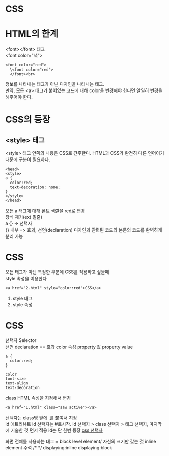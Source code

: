 # CSS

# HTML의 한계
\<font>\</font> 태그<br>
\<font color="색"><br>
```
<font color="red">
  \<font color="red">
  </font><br>
```
정보를 나타내는 태그가 아닌 디자인을 나타내는 태그.<br>
만약, 모든 \<a> 태그가 붙어있는 코드에 대해 color을 변경해야 한다면 일일히 변경을 해주어야 한다.
# CSS의 등장
## \<style> 태그
\<style> 태그 안쪽의 내용은 CSS로 간주한다. HTML과 CSS가 완전히 다른 언어이기 때문에 구분이 필요하다.<br>
  ```
  <head>
<style>
  a {
    color:red;
    text-decoration: none;
  }
</style>
  </head>
  ```
모든 a 태그에 대해 폰트 색깔을 red로 변경<br>
  장식 제거(ex) 밑줄)<br>
  a {} => 선택자<br>
  {} 내부 => 효과, 선언(declaration)
  디자인과 관련된 코드와 본문의 코드를 완벽하게 분리 가능
  # CSS
  모든 태그가 아닌 특정한 부분에 CSS를 적용하고 싶을때<br>
  style 속성을 이용한다
  ```
  <a href="2.html" style="color:red">CSS</a>
  ```
  1. style 태그
  2. style 속성
  
# CSS
선택자 Selector<br>
선언 declaration == 효과
color 속성 property
값 property value
```
a {
  color:red;
}
```
```
color
font-size
text-align
text-decoration
```
class HTML 속성을 지정해서 변경<br>
```
<a href="1.html" class="saw active"></a>
```
선택자는 class명 앞에 .를 붙여서 지정<br>
id 애트리뷰트
id 선택자는 #로시작.
id 선택자 > class 선택자 > 태그 선택자, 마지막에 기술한 것 먼저 적용
id는 단 한번 등장
[css 선택자](https://www.w3schools.com/cssref/css_selectors.asp)

화면 전체를 사용하는 태그 = block level element/ 자신의 크기만 갖는 것 inline element
주석 \/\* \*\/
displaying:inline
displaying:block
